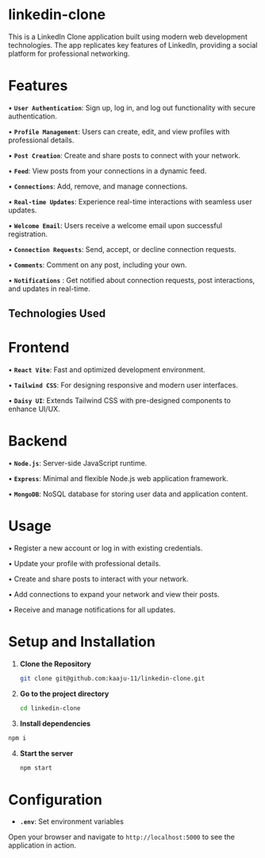 # linkedin-clone

This is a LinkedIn Clone application built using modern web development technologies. The app replicates key features of LinkedIn, providing a social platform for professional networking.

# Features

• **` User Authentication `**: Sign up, log in, and log out functionality with secure authentication.

• **` Profile Management `**: Users can create, edit, and view profiles with professional details.

• **` Post Creation `**: Create and share posts to connect with your network.

• **` Feed `**: View posts from your connections in a dynamic feed.

• **` Connections `**: Add, remove, and manage connections.

• **` Real-time Updates `**: Experience real-time interactions with seamless user updates.

• **` Welcome Email `**: Users receive a welcome email upon successful registration.

• **` Connection Requests `**: Send, accept, or decline connection requests.

• **` Comments `**: Comment on any post, including your own.

• **` Notifications `** : Get notified about connection requests, post interactions, and updates in real-time.


## Technologies Used

# Frontend

• **` React Vite `**: Fast and optimized development environment.

• **` Tailwind CSS `**: For designing responsive and modern user interfaces.

• **` Daisy UI `**: Extends Tailwind CSS with pre-designed components to enhance UI/UX.

# Backend

• **` Node.js `**: Server-side JavaScript runtime.

• **` Express `**: Minimal and flexible Node.js web application framework.

• **` MongoDB `**: NoSQL database for storing user data and application content.


# Usage

• Register a new account or log in with existing credentials.

• Update your profile with professional details.

• Create and share posts to interact with your network.

• Add connections to expand your network and view their posts.

• Receive and manage notifications for all updates.

# Setup and Installation

1. **Clone the Repository**
    ```bash
    git clone git@github.com:kaaju-11/linkedin-clone.git
    ```
3. **Go to the project directory**
   ```bash
   cd linkedin-clone
   ```
5.  **Install dependencies**
   ```bash
  npm i
```
4.  **Start the server**
    ```bash
    npm start
    ```

# Configuration
- **`.env`**: Set environment variables
  
Open your browser and navigate to `http://localhost:5000` to see the application in action.
